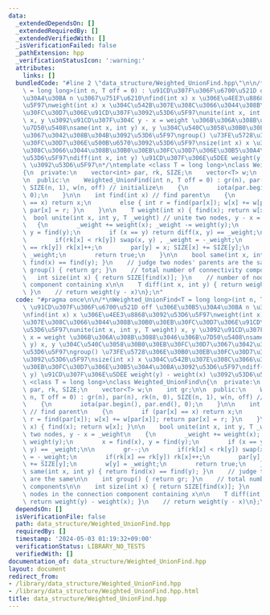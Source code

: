```yaml
---
data:
  _extendedDependsOn: []
  _extendedRequiredBy: []
  _extendedVerifiedWith: []
  _isVerificationFailed: false
  _pathExtension: hpp
  _verificationStatusIcon: ':warning:'
  attributes:
    links: []
  bundledCode: "#line 2 \"data_structure/Weighted_UnionFind.hpp\"\n\n/*\nWeighted_UnionFind<T\
    \ = long long>(int n, T off = 0) : \u91CD\u307F\u306F\u6700\u521D off \u306E\u30B5\
    \u30A4\u30BA n \u3067\u751F\u6210\nfind(int x) x \u306E\u4EE3\u8868\u3092\u53D6\
    \u5F97\nweight(int x) x \u304C\u542B\u307E\u308C\u3066\u3044\u308B\u30B0\u30EB\
    \u30FC\u30D7\u306E\u91CD\u307F\u3092\u53D6\u5F97\nunite(int x, int y, T weight)\
    \ x, y \u3092\u91CD\u307F\u304C y - x = weight \u306B\u306A\u308B\u3088\u3046\u306B\
    \u7D50\u5408\nsame(int x, int y) x, y \u304C\u540C\u3058\u30B0\u30EB\u30FC\u30D7\
    \u3067\u3042\u308B\u304B\u3092\u53D6\u5F97\ngroup() \u73FE\u5728\u306E\u30B0\u30EB\
    \u30FC\u30D7\u306E\u500B\u6570\u3092\u53D6\u5F97\nsize(int x) x \u304C\u542B\u307E\
    \u308C\u3066\u3044\u308B\u30B0\u30EB\u30FC\u30D7\u306E\u30B5\u30A4\u30BA\u3092\
    \u53D6\u5F97\ndiff(int x, int y) \u91CD\u307F\u306E\u5DEE weight(y) - weight(x)\
    \ \u3092\u53D6\u5F97\n*/\ntemplate <class T = long long>\nclass Weighted_UnionFind\n\
    {\n  private:\n    vector<int> par, rk, SIZE;\n    vector<T> w;\n    int gr;\n\
    \n  public:\n    Weighted_UnionFind(int n, T off = 0) : gr(n), par(n), rk(n, 0),\
    \ SIZE(n, 1), w(n, off) // initialize\n    {\n        iota(par.begin(), par.end(),\
    \ 0);\n    }\n\n    int find(int x) // find parent\n    {\n        if (par[x]\
    \ == x) return x;\n        else { int r = find(par[x]); w[x] += w[par[x]]; return\
    \ par[x] = r; }\n    }\n\n    T weight(int x) { find(x); return w[x]; }\n\n  \
    \  bool unite(int x, int y, T _weight) // unite two nodes, y - x = _weight\n \
    \   {\n        _weight += weight(x); _weight -= weight(y);\n        x = find(x),\
    \ y = find(y);\n        if (x == y) return diff(x, y) == _weight;\n\n        gr--;\n\
    \        if(rk[x] < rk[y]) swap(x, y) , _weight = -_weight;\n        if(rk[x]\
    \ == rk[y]) rk[x]++;\n        par[y] = x; SIZE[x] += SIZE[y];\n        w[y] =\
    \ _weight;\n        return true;\n    }\n\n    bool same(int x, int y) { return\
    \ find(x) == find(y); }\n    // judge two nodes' parents are the same\n\n    int\
    \ group() { return gr; }\n    // total number of connectivity components\n\n \
    \   int size(int x) { return SIZE[find(x)]; }\n    // number of nodes in the connection\
    \ component containing x\n\n    T diff(int x, int y) { return weight(y) - weight(x);\
    \ }\n    // return weight(y - x)\n};\n"
  code: "#pragma once\n\n/*\nWeighted_UnionFind<T = long long>(int n, T off = 0) :\
    \ \u91CD\u307F\u306F\u6700\u521D off \u306E\u30B5\u30A4\u30BA n \u3067\u751F\u6210\
    \nfind(int x) x \u306E\u4EE3\u8868\u3092\u53D6\u5F97\nweight(int x) x \u304C\u542B\
    \u307E\u308C\u3066\u3044\u308B\u30B0\u30EB\u30FC\u30D7\u306E\u91CD\u307F\u3092\
    \u53D6\u5F97\nunite(int x, int y, T weight) x, y \u3092\u91CD\u307F\u304C y -\
    \ x = weight \u306B\u306A\u308B\u3088\u3046\u306B\u7D50\u5408\nsame(int x, int\
    \ y) x, y \u304C\u540C\u3058\u30B0\u30EB\u30FC\u30D7\u3067\u3042\u308B\u304B\u3092\
    \u53D6\u5F97\ngroup() \u73FE\u5728\u306E\u30B0\u30EB\u30FC\u30D7\u306E\u500B\u6570\
    \u3092\u53D6\u5F97\nsize(int x) x \u304C\u542B\u307E\u308C\u3066\u3044\u308B\u30B0\
    \u30EB\u30FC\u30D7\u306E\u30B5\u30A4\u30BA\u3092\u53D6\u5F97\ndiff(int x, int\
    \ y) \u91CD\u307F\u306E\u5DEE weight(y) - weight(x) \u3092\u53D6\u5F97\n*/\ntemplate\
    \ <class T = long long>\nclass Weighted_UnionFind\n{\n  private:\n    vector<int>\
    \ par, rk, SIZE;\n    vector<T> w;\n    int gr;\n\n  public:\n    Weighted_UnionFind(int\
    \ n, T off = 0) : gr(n), par(n), rk(n, 0), SIZE(n, 1), w(n, off) // initialize\n\
    \    {\n        iota(par.begin(), par.end(), 0);\n    }\n\n    int find(int x)\
    \ // find parent\n    {\n        if (par[x] == x) return x;\n        else { int\
    \ r = find(par[x]); w[x] += w[par[x]]; return par[x] = r; }\n    }\n\n    T weight(int\
    \ x) { find(x); return w[x]; }\n\n    bool unite(int x, int y, T _weight) // unite\
    \ two nodes, y - x = _weight\n    {\n        _weight += weight(x); _weight -=\
    \ weight(y);\n        x = find(x), y = find(y);\n        if (x == y) return diff(x,\
    \ y) == _weight;\n\n        gr--;\n        if(rk[x] < rk[y]) swap(x, y) , _weight\
    \ = -_weight;\n        if(rk[x] == rk[y]) rk[x]++;\n        par[y] = x; SIZE[x]\
    \ += SIZE[y];\n        w[y] = _weight;\n        return true;\n    }\n\n    bool\
    \ same(int x, int y) { return find(x) == find(y); }\n    // judge two nodes' parents\
    \ are the same\n\n    int group() { return gr; }\n    // total number of connectivity\
    \ components\n\n    int size(int x) { return SIZE[find(x)]; }\n    // number of\
    \ nodes in the connection component containing x\n\n    T diff(int x, int y) {\
    \ return weight(y) - weight(x); }\n    // return weight(y - x)\n};\n"
  dependsOn: []
  isVerificationFile: false
  path: data_structure/Weighted_UnionFind.hpp
  requiredBy: []
  timestamp: '2024-05-03 01:19:32+09:00'
  verificationStatus: LIBRARY_NO_TESTS
  verifiedWith: []
documentation_of: data_structure/Weighted_UnionFind.hpp
layout: document
redirect_from:
- /library/data_structure/Weighted_UnionFind.hpp
- /library/data_structure/Weighted_UnionFind.hpp.html
title: data_structure/Weighted_UnionFind.hpp
---
```

